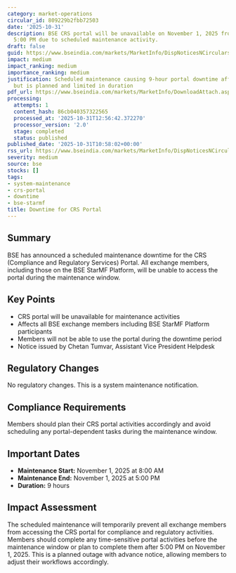 ```yaml
---
category: market-operations
circular_id: 809229b2fbb72503
date: '2025-10-31'
description: BSE CRS portal will be unavailable on November 1, 2025 from 8:00 AM to
  5:00 PM due to scheduled maintenance activity.
draft: false
guid: https://www.bseindia.com/markets/MarketInfo/DispNoticesNCirculars.aspx?Noticeid={7D54ECEB-EF61-4793-8CC8-ED92FE73A8A1}&noticeno=20251031-10&dt=10/31/2025&icount=10&totcount=40&flag=0
impact: medium
impact_ranking: medium
importance_ranking: medium
justification: Scheduled maintenance causing 9-hour portal downtime affects all members
  but is planned and limited in duration
pdf_url: https://www.bseindia.com/markets/MarketInfo/DownloadAttach.aspx?id=20251031-10&attachedId=
processing:
  attempts: 1
  content_hash: 86cb040357322565
  processed_at: '2025-10-31T12:56:42.372270'
  processor_version: '2.0'
  stage: completed
  status: published
published_date: '2025-10-31T10:58:02+00:00'
rss_url: https://www.bseindia.com/markets/MarketInfo/DispNoticesNCirculars.aspx?Noticeid={7D54ECEB-EF61-4793-8CC8-ED92FE73A8A1}&noticeno=20251031-10&dt=10/31/2025&icount=10&totcount=40&flag=0
severity: medium
source: bse
stocks: []
tags:
- system-maintenance
- crs-portal
- downtime
- bse-starmf
title: Downtime for CRS Portal
---
```


## Summary

BSE has announced a scheduled maintenance downtime for the CRS (Compliance and Regulatory Services) Portal. All exchange members, including those on the BSE StarMF Platform, will be unable to access the portal during the maintenance window.

## Key Points

- CRS portal will be unavailable for maintenance activities
- Affects all BSE exchange members including BSE StarMF Platform participants
- Members will not be able to use the portal during the downtime period
- Notice issued by Chetan Tumvar, Assistant Vice President Helpdesk

## Regulatory Changes

No regulatory changes. This is a system maintenance notification.

## Compliance Requirements

Members should plan their CRS portal activities accordingly and avoid scheduling any portal-dependent tasks during the maintenance window.

## Important Dates

- **Maintenance Start:** November 1, 2025 at 8:00 AM
- **Maintenance End:** November 1, 2025 at 5:00 PM
- **Duration:** 9 hours

## Impact Assessment

The scheduled maintenance will temporarily prevent all exchange members from accessing the CRS portal for compliance and regulatory activities. Members should complete any time-sensitive portal activities before the maintenance window or plan to complete them after 5:00 PM on November 1, 2025. This is a planned outage with advance notice, allowing members to adjust their workflows accordingly.